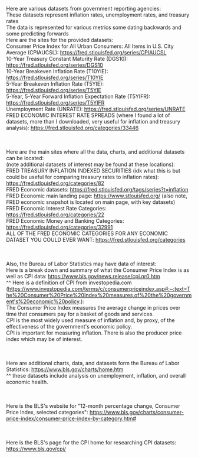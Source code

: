 Here are various datasets from government reporting agencies: <br/>
These datasets represent inflation rates, unemployment rates, and treasury rates <br/>
The data is represented for various metrics some dating backwards and some predicting forwards<br/>
Here are the sites for the provided datasets:<br/>
Consumer Price Index for All Urban Consumers: All Items in U.S. City Average (CPIAUCSL): https://fred.stlouisfed.org/series/CPIAUCSL <br/>
10-Year Treasury Constant Maturity Rate (DGS10): https://fred.stlouisfed.org/series/DGS10 <br/>
10-Year Breakeven Inflation Rate (T10YIE): https://fred.stlouisfed.org/series/T10YIE <br/>
5-Year Breakeven Inflation Rate (T5YIE): https://fred.stlouisfed.org/series/T5YIE <br/> 
5-Year, 5-Year Forward Inflation Expectation Rate (T5YIFR): https://fred.stlouisfed.org/series/T5YIFR <br/>
Unemployment Rate (UNRATE): https://fred.stlouisfed.org/series/UNRATE <br/>
FRED ECONOMIC INTEREST RATE SPREADS (where I found a lot of datasets, more than I downloaded, very useful for inflation and treasury analysis): https://fred.stlouisfed.org/categories/33446 <br/><br/><br/>


Here are the main sites where all the data, charts, and additional datasets can be located: <br/>
(note additional datasets of interest may be found at these locations): <br/>
FRED TREASURY INFLATION INDEXED SECURITIES (idk what this is but could be useful for comparing treasury rates to inflation rates): https://fred.stlouisfed.org/categories/82 <br/>
FRED Economic datasets: https://fred.stlouisfed.org/tags/series?t=inflation <br/>
FRED Economic main landing page: https://www.stlouisfed.org/ (also note, FRED economic snapshot is located on main page, with key datasets) <br/>
FRED Economic Interest Rate Categories: https://fred.stlouisfed.org/categories/22  <br/> 
FRED Economic Money and Banking Categories: https://fred.stlouisfed.org/categories/32991<br/>
ALL OF THE FRED ECONOMIC CATEGORIES FOR ANY ECONOMIC DATASET YOU COULD EVER WANT: https://fred.stlouisfed.org/categories <br/><br/><br/>


Also, the Bureau of Labor Statistics may  have data of interest: <br/>
Here is a break down and summary of what the Consumer Price Index is as well as CPI data: https://www.bls.gov/news.release/cpi.nr0.htm <br/>
^^ Here is a definition of CPI from investopedia.com (https://www.investopedia.com/terms/c/consumerpriceindex.asp#:~:text=The%20Consumer%20Price%20Index%20measures,of%20the%20government's%20economic%20policy.): <br/>
The Consumer Price Index measures the average change in prices over time that consumers pay for a basket of goods and services. <br/>
CPI is the most widely used measure of inflation and, by proxy, of the effectiveness of the government's economic policy. <br/>
CPI is important for measuring inflation. There is also the producer price index which may be of interest.  <br/><br/><br/>


Here are additional charts, data, and datasets form the Bureau of Labor Statistics: https://www.bls.gov/charts/home.htm <br/>
^^ these datasets include analysis on unemployment, inflation, and overall economic health. <br/><br/><br/>


Here is the BLS's website for "12-month percentage change, Consumer Price Index, selected categories": https://www.bls.gov/charts/consumer-price-index/consumer-price-index-by-category.htm# <br/><br/><br/>

Here is the BLS's page for the CPI home for researching CPI datasets: https://www.bls.gov/cpi/ <br/><br/>
